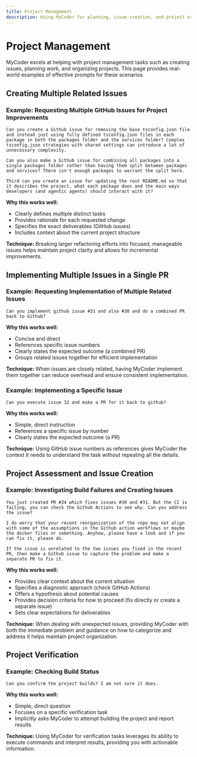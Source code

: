 ```yaml
---
title: Project Management
description: Using MyCoder for planning, issue creation, and project organization
---
```


# Project Management

MyCoder excels at helping with project management tasks such as creating issues, planning work, and organizing projects. This page provides real-world examples of effective prompts for these scenarios.

## Creating Multiple Related Issues

### Example: Requesting Multiple GitHub Issues for Project Improvements

```
Can you create a Github issue for removing the base tsconfig.json file and instead just using fully defined tsconfig.json files in each package in both the packages folder and the services folder? Complex tsconfig.json strategies with shared settings can introduce a lot of unnecessary complexity.

Can you also make a Github issue for combining all packages into a single packages folder rather than having them split between packages and services? There isn't enough packages to warrant the split here.

Third can you create an issue for updating the root README.md so that it describes the project, what each package does and the main ways developers (and agentic agents) should interact with it?
```

**Why this works well:**
- Clearly defines multiple distinct tasks
- Provides rationale for each requested change
- Specifies the exact deliverables (GitHub issues)
- Includes context about the current project structure

**Technique:** Breaking larger refactoring efforts into focused, manageable issues helps maintain project clarity and allows for incremental improvements.

## Implementing Multiple Issues in a Single PR

### Example: Requesting Implementation of Multiple Related Issues

```
Can you implement github issue #31 and also #30 and do a combined PR back to Github?
```

**Why this works well:**
- Concise and direct
- References specific issue numbers
- Clearly states the expected outcome (a combined PR)
- Groups related issues together for efficient implementation

**Technique:** When issues are closely related, having MyCoder implement them together can reduce overhead and ensure consistent implementation.

### Example: Implementing a Specific Issue

```
Can you execute issue 32 and make a PR for it back to github?
```

**Why this works well:**
- Simple, direct instruction
- References a specific issue by number
- Clearly states the expected outcome (a PR)

**Technique:** Using GitHub issue numbers as references gives MyCoder the context it needs to understand the task without repeating all the details.

## Project Assessment and Issue Creation

### Example: Investigating Build Failures and Creating Issues

```
You just created PR #34 which fixes issues #30 and #31. But the CI is failing, you can check the Github Actions to see why. Can you address the issue?

I do worry that your recent reorganization of the repo may not align with some of the assumptions in the Github action workflows or maybe the docker files or something. Anyhow, please have a look and if you can fix it, please do.

If the issue is unrelated to the two issues you fixed in the recent PR, then make a Github issue to capture the problem and make a separate PR to fix it.
```

**Why this works well:**
- Provides clear context about the current situation
- Specifies a diagnostic approach (check GitHub Actions)
- Offers a hypothesis about potential causes
- Provides decision criteria for how to proceed (fix directly or create a separate issue)
- Sets clear expectations for deliverables

**Technique:** When dealing with unexpected issues, providing MyCoder with both the immediate problem and guidance on how to categorize and address it helps maintain project organization.

## Project Verification

### Example: Checking Build Status

```
Can you confirm the project builds? I am not sure it does.
```

**Why this works well:**
- Simple, direct question
- Focuses on a specific verification task
- Implicitly asks MyCoder to attempt building the project and report results

**Technique:** Using MyCoder for verification tasks leverages its ability to execute commands and interpret results, providing you with actionable information.
